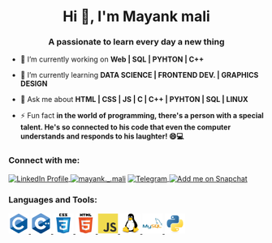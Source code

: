 <h1 align="center">Hi 👋, I'm Mayank mali</h1>
<h3 align="center">A passionate to learn every day a new thing</h3>





- 🔭 I’m currently working on **Web | SQL | PYHTON | C++**

- 🌱 I’m currently learning **DATA SCIENCE | FRONTEND DEV. | GRAPHICS DESIGN**

- 💬 Ask me about **HTML | CSS | JS | C | C++ | PYHTON | SQL | LINUX**

- ⚡ Fun fact **in the world of programming, there's a person with a special talent. He's so connected to his code that even the computer understands and responds to his laughter! 😄💻**

<h3 align="left">Connect with me:</h3>

<p align="left">
<a href="https://www.linkedin.com/in/mayank-sundesha-975b30249/" target="_blank">
    <img align="center" src="https://raw.githubusercontent.com/rahuldkjain/github-profile-readme-generator/master/src/images/icons/Social/linked-in-alt.svg" alt="LinkedIn Profile" height="30" width="40" />
</a>
<a href="https://instagram.com/mayank._.mali" target="blank"><img align="center" src="https://raw.githubusercontent.com/rahuldkjain/github-profile-readme-generator/master/src/images/icons/Social/instagram.svg" alt="mayank._.mali" height="30" width="40" /></a>
<a href="https://t.me/mayanksundesha" target="_blank">
    <img align="center" src="https://telegram.org/img/t_logo.png" alt="Telegram" height="30" width="40" />
</a>



  <a href="https://www.snapchat.com/add/its_mayank64" target="_blank">
    <img align="center" src="https://raw.githubusercontent.com/rahuldkjain/github-profile-readme-generator/master/src/images/icons/Social/snapchat.svg" alt="Add me on Snapchat" height="30" width="40" />
</a>


</p>

<h3 align="left">Languages and Tools:</h3>
<p align="left"> <a href="https://www.cprogramming.com/" target="_blank" rel="noreferrer"> <img src="https://raw.githubusercontent.com/devicons/devicon/master/icons/c/c-original.svg" alt="c" width="40" height="40"/> </a> <a href="https://www.w3schools.com/cpp/" target="_blank" rel="noreferrer"> <img src="https://raw.githubusercontent.com/devicons/devicon/master/icons/cplusplus/cplusplus-original.svg" alt="cplusplus" width="40" height="40"/> </a> <a href="https://www.w3schools.com/css/" target="_blank" rel="noreferrer"> <img src="https://raw.githubusercontent.com/devicons/devicon/master/icons/css3/css3-original-wordmark.svg" alt="css3" width="40" height="40"/> </a> <a href="https://www.w3.org/html/" target="_blank" rel="noreferrer"> <img src="https://raw.githubusercontent.com/devicons/devicon/master/icons/html5/html5-original-wordmark.svg" alt="html5" width="40" height="40"/> </a> <a href="https://developer.mozilla.org/en-US/docs/Web/JavaScript" target="_blank" rel="noreferrer"> <img src="https://raw.githubusercontent.com/devicons/devicon/master/icons/javascript/javascript-original.svg" alt="javascript" width="40" height="40"/> </a> <a href="https://www.linux.org/" target="_blank" rel="noreferrer"> <img src="https://raw.githubusercontent.com/devicons/devicon/master/icons/linux/linux-original.svg" alt="linux" width="40" height="40"/> </a> <a href="https://www.mysql.com/" target="_blank" rel="noreferrer"> <img src="https://raw.githubusercontent.com/devicons/devicon/master/icons/mysql/mysql-original-wordmark.svg" alt="mysql" width="40" height="40"/> </a> <a href="https://www.python.org" target="_blank" rel="noreferrer"> <img src="https://raw.githubusercontent.com/devicons/devicon/master/icons/python/python-original.svg" alt="python" width="40" height="40"/> </a> </p>
